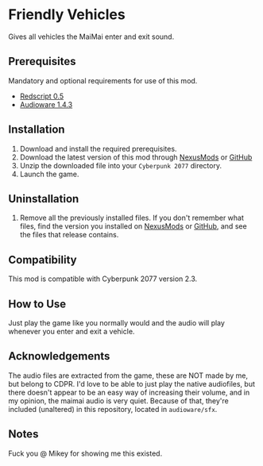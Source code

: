 # Friendly Vehicles

Gives all vehicles the MaiMai enter and exit sound.

## Prerequisites

Mandatory and optional requirements for use of this mod.

- [Redscript 0.5](https://www.nexusmods.com/cyberpunk2077/mods/1511)
- [Audioware 1.4.3](https://www.nexusmods.com/cyberpunk2077/mods/12001)

## Installation

1. Download and install the required prerequisites.
2. Download the latest version of this mod through [NexusMods]() or [GitHub](https://github.com/Dunc4nNT/cyberpunk-2077-modding/releases)
3. Unzip the downloaded file into your `Cyberpunk 2077` directory.
4. Launch the game.

## Uninstallation

1. Remove all the previously installed files. If you don't remember what files, find the version you installed on [NexusMods]() or [GitHub](https://github.com/Dunc4nNT/cyberpunk-2077-modding/releases), and see the files that release contains.

## Compatibility

This mod is compatible with Cyberpunk 2077 version 2.3.

## How to Use

Just play the game like you normally would and the audio will play whenever you enter and exit a vehicle.

## Acknowledgements

The audio files are extracted from the game, these are NOT made by me, but belong to CDPR. I'd love to be able to just play the native audiofiles, but there doesn't appear to be an easy way of increasing their volume, and in my opinion, the maimai audio is very quiet. Because of that, they're included (unaltered) in this repository, located in `audioware/sfx`.

## Notes

Fuck you @ Mikey for showing me this existed.
